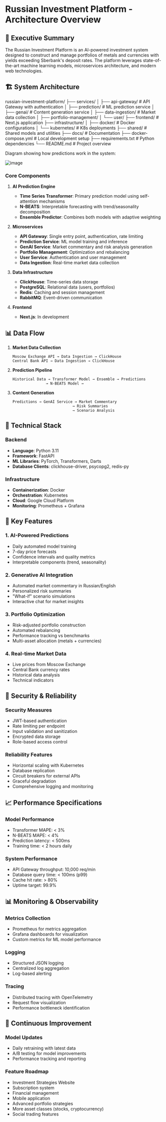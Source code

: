 # Russian Investment Platform - Architecture Overview

## 🎯 Executive Summary

The Russian Investment Platform is an AI-powered investment system designed to construct and manage portfolios of metals and currencies with yields exceeding Sberbank's deposit rates. The platform leverages state-of-the-art machine learning models, microservices architecture, and modern web technologies.

## 🏗️ System Architecture

russian-investment-platform/
├── services/
│   ├── api-gateway/         # API Gateway with authentication
│   ├── prediction/          # ML prediction service
│   ├── genai/              # Content generation service
│   ├── data-ingestion/     # Market data collection
│   ├── portfolio-management/
│   └── user/
├── frontend/               # Next.js application
├── infrastructure/
│   ├── docker/            # Docker configurations
│   └── kubernetes/        # K8s deployments
├── shared/                # Shared models and utilities
├── docs/                  # Documentation
├── docker-compose.yml     # Local development setup
├── requirements.txt       # Python dependencies
└── README.md             # Project overview

Diagram showing how predictions work in the system:

![image](https://github.com/user-attachments/assets/dc82f09c-3e82-4ff4-940d-4614eeed48e4)


### Core Components

1. **AI Prediction Engine**
   - **Time Series Transformer**: Primary prediction model using self-attention mechanisms
   - **N-BEATS**: Interpretable forecasting with trend/seasonality decomposition
   - **Ensemble Predictor**: Combines both models with adaptive weighting

2. **Microservices**
   - **API Gateway**: Single entry point, authentication, rate limiting
   - **Prediction Service**: ML model training and inference
   - **GenAI Service**: Market commentary and risk analysis generation
   - **Portfolio Management**: Optimization and rebalancing
   - **User Service**: Authentication and user management
   - **Data Ingestion**: Real-time market data collection

3. **Data Infrastructure**
   - **ClickHouse**: Time-series data storage
   - **PostgreSQL**: Relational data (users, portfolios)
   - **Redis**: Caching and session management
   - **RabbitMQ**: Event-driven communication

4. **Frontend**
   - **Next.js**: In development

## 📊 Data Flow

1. **Market Data Collection**
   ```
   Moscow Exchange API → Data Ingestion → ClickHouse
   Central Bank API → Data Ingestion → ClickHouse
   ```

2. **Prediction Pipeline**
   ```
   Historical Data → Transformer Model → Ensemble → Predictions
                  → N-BEATS Model → 
   ```

3. **Content Generation**
   ```
   Predictions → GenAI Service → Market Commentary
                              → Risk Summaries
                              → Scenario Analysis
   ```

## 🔧 Technical Stack

### Backend
- **Language**: Python 3.11
- **Framework**: FastAPI
- **ML Libraries**: PyTorch, Transformers, Darts
- **Database Clients**: clickhouse-driver, psycopg2, redis-py

### Infrastructure
- **Containerization**: Docker
- **Orchestration**: Kubernetes
- **Cloud**: Google Cloud Platform
- **Monitoring**: Prometheus + Grafana

## 🚀 Key Features

### 1. AI-Powered Predictions
- Daily automated model training
- 7-day price forecasts
- Confidence intervals and quality metrics
- Interpretable components (trend, seasonality)

### 2. Generative AI Integration
- Automated market commentary in Russian/English
- Personalized risk summaries
- "What-if" scenario simulations
- Interactive chat for market insights

### 3. Portfolio Optimization
- Risk-adjusted portfolio construction
- Automated rebalancing
- Performance tracking vs benchmarks
- Multi-asset allocation (metals + currencies)

### 4. Real-time Market Data
- Live prices from Moscow Exchange
- Central Bank currency rates
- Historical data analysis
- Technical indicators

## 🔐 Security & Reliability

### Security Measures
- JWT-based authentication
- Rate limiting per endpoint
- Input validation and sanitization
- Encrypted data storage
- Role-based access control

### Reliability Features
- Horizontal scaling with Kubernetes
- Database replication
- Circuit breakers for external APIs
- Graceful degradation
- Comprehensive logging and monitoring

## 📈 Performance Specifications

### Model Performance
- Transformer MAPE: < 3%
- N-BEATS MAPE: < 4%
- Prediction latency: < 500ms
- Training time: < 2 hours daily

### System Performance
- API Gateway throughput: 10,000 req/min
- Database query time: < 100ms (p99)
- Cache hit rate: > 80%
- Uptime target: 99.9%

## 📊 Monitoring & Observability

### Metrics Collection
- Prometheus for metrics aggregation
- Grafana dashboards for visualization
- Custom metrics for ML model performance

### Logging
- Structured JSON logging
- Centralized log aggregation
- Log-based alerting

### Tracing
- Distributed tracing with OpenTelemetry
- Request flow visualization
- Performance bottleneck identification

## 🔄 Continuous Improvement

### Model Updates
- Daily retraining with latest data
- A/B testing for model improvements
- Performance tracking and reporting

### Feature Roadmap
- Investment Strategies Website
- Subscription system
- Financial management
- Mobile application
- Advanced portfolio strategies
- More asset classes (stocks, сryptocurrency)
- Social trading features


